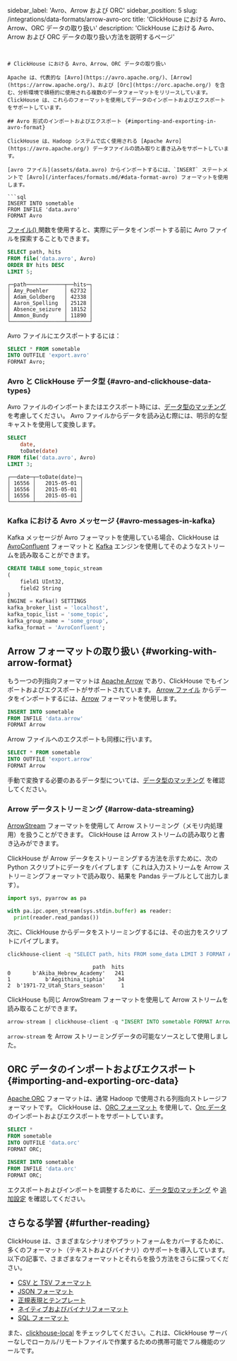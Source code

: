 sidebar_label: 'Avro、Arrow および ORC'
sidebar_position: 5
slug: /integrations/data-formats/arrow-avro-orc
title: 'ClickHouse における Avro、Arrow、ORC データの取り扱い'
description: 'ClickHouse における Avro、Arrow および ORC データの取り扱い方法を説明するページ'
```


# ClickHouse における Avro、Arrow、ORC データの取り扱い

Apache は、代表的な [Avro](https://avro.apache.org/)、[Arrow](https://arrow.apache.org/)、および [Orc](https://orc.apache.org/) を含む、分析環境で積極的に使用される複数のデータフォーマットをリリースしています。 ClickHouse は、これらのフォーマットを使用してデータのインポートおよびエクスポートをサポートしています。

## Avro 形式のインポートおよびエクスポート {#importing-and-exporting-in-avro-format}

ClickHouse は、Hadoop システムで広く使用される [Apache Avro](https://avro.apache.org/) データファイルの読み取りと書き込みをサポートしています。

[avro ファイル](assets/data.avro) からインポートするには、`INSERT` ステートメントで [Avro](/interfaces/formats.md/#data-format-avro) フォーマットを使用します。

```sql
INSERT INTO sometable
FROM INFILE 'data.avro'
FORMAT Avro
```

[ファイル() ](/sql-reference/functions/files.md/#file) 関数を使用すると、実際にデータをインポートする前に Avro ファイルを探索することもできます。

```sql
SELECT path, hits
FROM file('data.avro', Avro)
ORDER BY hits DESC
LIMIT 5;
```
```response
┌─path────────────┬──hits─┐
│ Amy_Poehler     │ 62732 │
│ Adam_Goldberg   │ 42338 │
│ Aaron_Spelling  │ 25128 │
│ Absence_seizure │ 18152 │
│ Ammon_Bundy     │ 11890 │
└─────────────────┴───────┘
```

Avro ファイルにエクスポートするには：

```sql
SELECT * FROM sometable
INTO OUTFILE 'export.avro'
FORMAT Avro;
```

### Avro と ClickHouse データ型 {#avro-and-clickhouse-data-types}

Avro ファイルのインポートまたはエクスポート時には、[データ型のマッチング](/interfaces/formats/Avro#data-types-matching) を考慮してください。 Avro ファイルからデータを読み込む際には、明示的な型キャストを使用して変換します。

```sql
SELECT
    date,
    toDate(date)
FROM file('data.avro', Avro)
LIMIT 3;
```
```response
┌──date─┬─toDate(date)─┐
│ 16556 │   2015-05-01 │
│ 16556 │   2015-05-01 │
│ 16556 │   2015-05-01 │
└───────┴──────────────┘
```

### Kafka における Avro メッセージ {#avro-messages-in-kafka}

Kafka メッセージが Avro フォーマットを使用している場合、ClickHouse は [AvroConfluent](/interfaces/formats.md/#data-format-avro-confluent) フォーマットと [Kafka](/engines/table-engines/integrations/kafka.md) エンジンを使用してそのようなストリームを読み取ることができます。

```sql
CREATE TABLE some_topic_stream
(
    field1 UInt32,
    field2 String
)
ENGINE = Kafka() SETTINGS
kafka_broker_list = 'localhost',
kafka_topic_list = 'some_topic',
kafka_group_name = 'some_group',
kafka_format = 'AvroConfluent';
```

## Arrow フォーマットの取り扱い {#working-with-arrow-format}

もう一つの列指向フォーマットは [Apache Arrow](https://arrow.apache.org/) であり、ClickHouse でもインポートおよびエクスポートがサポートされています。 [Arrow ファイル](assets/data.arrow) からデータをインポートするには、[Arrow](/interfaces/formats.md/#data-format-arrow) フォーマットを使用します。

```sql
INSERT INTO sometable
FROM INFILE 'data.arrow'
FORMAT Arrow
```

Arrow ファイルへのエクスポートも同様に行います。

```sql
SELECT * FROM sometable
INTO OUTFILE 'export.arrow'
FORMAT Arrow
```

手動で変換する必要のあるデータ型については、[データ型のマッチング](/interfaces/formats/Arrow#data-types-matching) を確認してください。

### Arrow データストリーミング {#arrow-data-streaming}

[ArrowStream](/interfaces/formats.md/#data-format-arrow-stream) フォーマットを使用して Arrow ストリーミング（メモリ内処理用）を扱うことができます。 ClickHouse は Arrow ストリームの読み取りと書き込みができます。

ClickHouse が Arrow データをストリーミングする方法を示すために、次の Python スクリプトにデータをパイプします（これは入力ストリームを Arrow ストリーミングフォーマットで読み取り、結果を Pandas テーブルとして出力します）。

```python
import sys, pyarrow as pa

with pa.ipc.open_stream(sys.stdin.buffer) as reader:
  print(reader.read_pandas())
```

次に、ClickHouse からデータをストリーミングするには、その出力をスクリプトにパイプします。

```bash
clickhouse-client -q "SELECT path, hits FROM some_data LIMIT 3 FORMAT ArrowStream" | python3 arrow.py
```
```response
                           path  hits
0       b'Akiba_Hebrew_Academy'   241
1           b'Aegithina_tiphia'    34
2  b'1971-72_Utah_Stars_season'     1
```

ClickHouse も同じ ArrowStream フォーマットを使用して Arrow ストリームを読み取ることができます。

```sql
arrow-stream | clickhouse-client -q "INSERT INTO sometable FORMAT ArrowStream"
```

`arrow-stream` を Arrow ストリーミングデータの可能なソースとして使用しました。

## ORC データのインポートおよびエクスポート {#importing-and-exporting-orc-data}

[Apache ORC](https://orc.apache.org/) フォーマットは、通常 Hadoop で使用される列指向ストレージフォーマットです。 ClickHouse は、[ORC フォーマット](/interfaces/formats.md/#data-format-orc) を使用して、[Orc データ](assets/data.orc) のインポートおよびエクスポートをサポートしています。

```sql
SELECT *
FROM sometable
INTO OUTFILE 'data.orc'
FORMAT ORC;

INSERT INTO sometable
FROM INFILE 'data.orc'
FORMAT ORC;
```

エクスポートおよびインポートを調整するために、[データ型のマッチング](/interfaces/formats/ORC) や [追加設定](/interfaces/formats/Parquet#format-settings) を確認してください。

## さらなる学習 {#further-reading}

ClickHouse は、さまざまなシナリオやプラットフォームをカバーするために、多くのフォーマット（テキストおよびバイナリ）のサポートを導入しています。 以下の記事で、さまざまなフォーマットとそれらを扱う方法をさらに探ってください。

- [CSV と TSV フォーマット](csv-tsv.md)
- [JSON フォーマット](/integrations/data-ingestion/data-formats/json/intro.md)
- [正規表現とテンプレート](templates-regex.md)
- [ネイティブおよびバイナリフォーマット](binary.md)
- [SQL フォーマット](sql.md)

また、[clickhouse-local](https://clickhouse.com/blog/extracting-converting-querying-local-files-with-sql-clickhouse-local) をチェックしてください。これは、ClickHouse サーバーなしでローカル/リモートファイルで作業するための携帯可能でフル機能のツールです。
